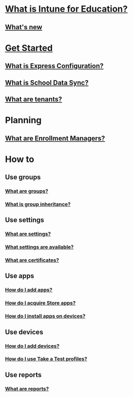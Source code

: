 # [What is Intune for Education?](what-is-intune-for-education.md)
## [What's new](whats-new-in-edu.md)

# [Get Started](get-started-with-intune-edu.md)
## [What is Express Configuration?](what-is-express-configuration.md)
## [What is School Data Sync?](what-is-school-data-sync.md)
## [What are tenants?](what-are-tenants.md)

# Planning
## [What are Enrollment Managers?](what-are-enrollment-managers.md)

# How to
## Use groups
### [What are groups?](what-are-groups.md)
### [What is group inheritance?](group-inheritance.md)
## Use settings
### [What are settings?](what-are-settings.md)
### [What settings are available?](available-settings.md)
### [What are certificates?](what-are-certificates.md)
## Use apps
### [How do I add apps?](how-to-add-apps.md)
### [How do I acquire Store apps?](acquire-store-apps.md)
### [How do I install apps on devices?](install-apps.md)
## Use devices
### [How do I add devices?](add-devices.md)
### [How do I use Take a Test profiles?](take-a-test-profiles.md)
## Use reports
### [What are reports?](what-are-reports.md)

